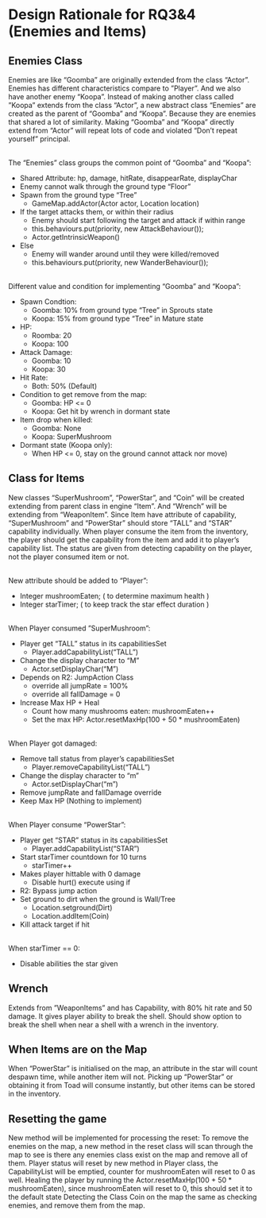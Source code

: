 # Design Rationale for RQ3&4 (Enemies and Items)
## Enemies Class
Enemies are like “Goomba” are originally extended from the class “Actor”.  Enemies has different characteristics compare to ”Player”.  And we also have another enemy “Koopa”.  Instead of making another class called ”Koopa” extends from the class “Actor”, a new abstract class “Enemies” are created as the parent of “Goomba” and “Koopa”.  Because they are enemies that shared a lot of similarity.  Making “Goomba” and “Koopa” directly extend from “Actor” will repeat lots of code and violated “Don’t repeat yourself” principal.

<br /> The “Enemies” class groups the common point of “Goomba” and “Koopa”:

- Shared Attribute: hp, damage, hitRate, disappearRate, displayChar
- Enemy cannot walk through the ground type “Floor”
- Spawn from the ground type “Tree”
  - GameMap.addActor(Actor actor, Location location)
- If the target attacks them, or within their radius
  - Enemy should start following the target and attack if within range
  - this.behaviours.put(priority, new AttackBehaviour());
  - Actor.getIntrinsicWeapon()
- Else 
  - Enemy will wander around until they were killed/removed
  - this.behaviours.put(priority, new WanderBehaviour());

<br /> Different value and condition for implementing “Goomba” and “Koopa”:

- Spawn Condtion:
  - Goomba: 10% from ground type “Tree” in Sprouts state
  - Koopa: 15% from ground type “Tree” in Mature state
- HP:
    - Roomba: 20
    - Koopa: 100
- Attack Damage:
    - Goomba: 10
    - Koopa: 30
- Hit Rate:
    - Both: 50% (Default)
- Condition to get remove from the map:
    - Goomba: HP <= 0
    - Koopa: Get hit by wrench in dormant state
- Item drop when killed:
    - Goomba: None
    - Koopa: SuperMushroom
- Dormant state (Koopa only):
    - When HP <= 0, stay on the ground cannot attack nor move)

## Class for Items
New classes “SuperMushroom”, “PowerStar”, and “Coin” will be created extending from parent class in engine “Item”. And “Wrench” will be extending from “WeaponItem”.  Since Item have attribute of capability, “SuperMushroom” and  “PowerStar” should store “TALL” and “STAR” capability individually.  When player consume the item from the inventory, the player should get the capability from the item and add it to player’s capability list.  The status are given from detecting capability on the player, not the player consumed item or not.

<br /> New attribute should be added to “Player”:

- Integer mushroomEaten; ( to determine maximum health )
- Integer starTimer; ( to keep track the star effect duration )

<br /> When Player consumed ”SuperMushroom”:

- Player get “TALL” status in its capabilitiesSet
  - Player.addCapabilityList(“TALL”)
- Change the display character to “M”
  - Actor.setDisplayChar(“M”)
- Depends on R2: JumpAction Class
  - override all jumpRate = 100%
  - override all fallDamage = 0
- Increase Max HP + Heal
  - Count how many mushrooms eaten: mushroomEaten++
  - Set the max HP: Actor.resetMaxHp(100 + 50 * mushroomEaten)

<br /> When Player got damaged:

- Remove tall status from player’s capabilitiesSet
  - Player.removeCapabilityList(“TALL”)
- Change the display character to “m”
  - Actor.setDisplayChar(“m”)
- Remove jumpRate and fallDamage override
- Keep Max HP (Nothing to implement)

<br /> When Player consume “PowerStar”:

- Player get “STAR” status in its capabilitiesSet
  - Player.addCapabilityList(“STAR”)
- Start starTimer countdown for 10 turns
  - starTimer++
- Makes player hittable with 0 damage
  - Disable hurt() execute using if
- R2: Bypass jump action
- Set ground to dirt when the ground is Wall/Tree
  - Location.setground(Dirt)
  - Location.addItem(Coin)
- Kill attack target if hit

<br /> When starTimer == 0:

- Disable abilities the star given

## Wrench
Extends from ”WeaponItems” and has Capability, with 80% hit rate and 50 damage. It gives player ability to break the shell.  Should show option to break the shell when near a shell with a wrench in the inventory.

## When Items are on the Map
When “PowerStar” is initialised on the map, an attribute in the star will count despawn time, while another item will not.  Picking up “PowerStar” or obtaining it from Toad will consume instantly, but other items can be stored in the inventory.

## Resetting the game
New method will be implemented for processing the reset:
To remove the enemies on the map, a new method in the reset class will scan through the map to see is there any enemies class exist on the map and remove all of them.
Player status will reset by new method in Player class, the CapabilityList will be emptied, counter for mushroomEaten will reset to 0 as well.
Healing the player by running the Actor.resetMaxHp(100 + 50 * mushroomEaten), since mushroomEaten will reset to 0, this should set it to the default state
Detecting the Class Coin on the map the same as checking enemies, and remove them from the map.



